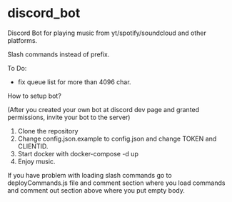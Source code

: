 # discord_bot

Discord Bot for playing music from yt/spotify/soundcloud and other platforms.

Slash commands instead of prefix.

To Do:

- fix queue list for more than 4096 char. 


How to setup bot?

(After you created your own bot at discord dev page and granted permissions, invite your bot to the server)

1. Clone the repository
2. Change config.json.example to config.json and change TOKEN and CLIENTID.
3. Start docker with docker-compose -d up
4. Enjoy music.

If you have problem with loading slash commands go to deployCommands.js file and comment section where you load commands and comment out section above where you put empty body.

